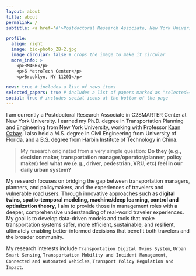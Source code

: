```yaml
---
layout: about
title: about
permalink: /
subtitle: <a href='#'>Postdoctoral Research Associate, New York University</a>.

profile:
  align: right
  image: bio-photo_ZB-2.jpg
  image_circular: false # crops the image to make it circular
  more_info: >
    <p>RM466</p>
    <p>6 MetroTech Center</p> 
    <p>Brooklyn, NY 11201</p>

news: true # includes a list of news items
selected_papers: true # includes a list of papers marked as "selected={true}"
social: true # includes social icons at the bottom of the page
---
```


I am currently a Postdoctoral Research Associate in C2SMARTER Center at New York University. I earned my Ph.D. degree in Transportation Planning and Engineering from New York University, working with Professor [Kaan Ozbay](https://engineering.nyu.edu/faculty/kaan-ozbay). I also held a M.S. degree in Civil Engineering from University of Florida, and a B.S. degree from Harbin Institute of Technology in China. 

> My research originated from a very simple question: **Do they (e.g., decision maker, transportation manager/operator/planner, policy maker) feel what we (e.g., driver, pedestrian, VRU, etc) feel in our daily urban system?**

My research focuses on bridging the gap between transportation managers, planners, and policymakers, and the experiences of travelers and vulnerable road users. Through innovative approaches such as **digital twins, spatio-temporal modeling, machine/deep learning, control and optimization theory**, I aim to provide those in management roles with a deeper, comprehensive understanding of real-world traveler experiences. My goal is to develop data-driven models and tools that make transportation systems safer, more efficient, sustainable, and resilient, ultimately enabling better-informed decisions that benefit both travelers and the broader community.

My research interests include `Transportation Digital Twins System`, `Urban Smart Sensing`, `Transportation Mobility and Incident Management`, `Connected and Automated Vehicles`,  `Transport Policy Regulation and Impact`.
